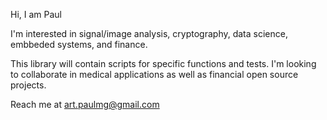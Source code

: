 Hi, I am Paul

I'm interested in signal/image analysis, cryptography, data science, embbeded systems, and finance.

This library will contain scripts for specific functions and tests. I'm looking to collaborate in medical applications as well as financial open source projects.

Reach me at art.paulmg@gmail.com
